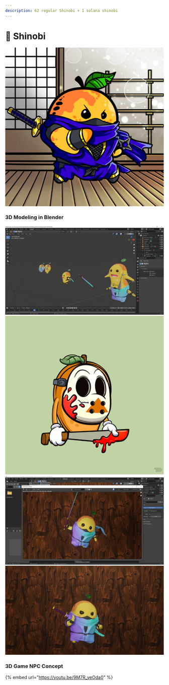 ```yaml
---
description: 62 regular Shinobi + 1 solana shinobi
---
```


# 🥷 Shinobi

![](../../../../.gitbook/assets/mh5409.png)

### 3D Modeling in Blender

![](<../../../../.gitbook/assets/image (16) (1) (1) (1).png>)![](<../../../../.gitbook/assets/image (7) (1).png>)![](<../../../../.gitbook/assets/image (15) (1) (1).png>)![](<../../../../.gitbook/assets/image (9) (1).png>)

### 3D Game NPC Concept

{% embed url="https://youtu.be/9M7R_veOda0" %}
